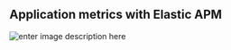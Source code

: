 ## Application metrics with Elastic APM

![enter image description here](https://www.elastic.co/guide/en/apm/get-started/current/images/apm-architecture-cloud.png)
